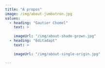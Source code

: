 ```yaml
---
title: "À propos"
image: /img/about-jumbotron.jpg
values:
  - heading: "Gautier Chomel"
    text: >
     
    imageUrl: "/img/about-shade-grown.jpg"
  - heading: "Éditadapt"
    text: >
     
    imageUrl: "/img/about-single-origin.jpg"
  
---
```

